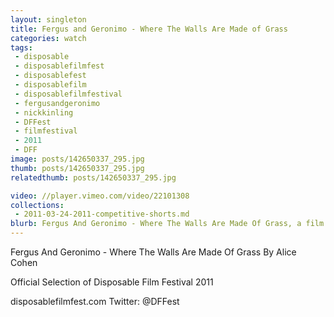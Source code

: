 ```yaml
---
layout: singleton
title: Fergus and Geronimo - Where The Walls Are Made of Grass
categories: watch
tags:
 - disposable
 - disposablefilmfest
 - disposablefest
 - disposablefilm
 - disposablefilmfestival
 - fergusandgeronimo
 - nickkinling
 - DFFest
 - filmfestival
 - 2011
 - DFF
image: posts/142650337_295.jpg
thumb: posts/142650337_295.jpg
relatedthumb: posts/142650337_295.jpg

video: //player.vimeo.com/video/22101308
collections:
 - 2011-03-24-2011-competitive-shorts.md
blurb: Fergus And Geronimo - Where The Walls Are Made Of Grass, a film by Alice Cohen.
---
```


Fergus And Geronimo - Where The Walls Are Made Of Grass
By Alice Cohen

Official Selection of Disposable Film Festival 2011

disposablefilmfest.com
Twitter: @DFFest